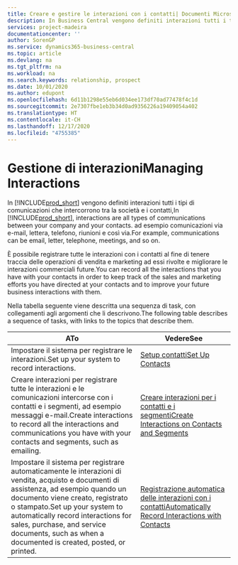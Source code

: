 ```yaml
---
title: Creare e gestire le interazioni con i contatti| Documenti Microsoft
description: In Business Central vengono definiti interazioni tutti i tipi di comunicazioni che intercorrono tra la società e i contatti, ad esempio comunicazioni via e-mail, lettera, telefono, riunioni e così via.
services: project-madeira
documentationcenter: ''
author: SorenGP
ms.service: dynamics365-business-central
ms.topic: article
ms.devlang: na
ms.tgt_pltfrm: na
ms.workload: na
ms.search.keywords: relationship, prospect
ms.date: 10/01/2020
ms.author: edupont
ms.openlocfilehash: 6d11b1298e55eb6d034ee173df70ad77478f4c1d
ms.sourcegitcommit: 2e7307fbe1eb3b34d0ad9356226a19409054a402
ms.translationtype: HT
ms.contentlocale: it-CH
ms.lasthandoff: 12/17/2020
ms.locfileid: "4755385"
---
```

# <a name="managing-interactions"></a><span data-ttu-id="d8f7d-104">Gestione di interazioni</span><span class="sxs-lookup"><span data-stu-id="d8f7d-104">Managing Interactions</span></span>
<span data-ttu-id="d8f7d-105">In [!INCLUDE[prod_short](includes/prod_short.md)] vengono definiti interazioni tutti i tipi di comunicazioni che intercorrono tra la società e i contatti,</span><span class="sxs-lookup"><span data-stu-id="d8f7d-105">In [!INCLUDE[prod_short](includes/prod_short.md)], interactions are all types of communications between your company and your contacts.</span></span> <span data-ttu-id="d8f7d-106">ad esempio comunicazioni via e-mail, lettera, telefono, riunioni e così via.</span><span class="sxs-lookup"><span data-stu-id="d8f7d-106">For example, communications can be email, letter, telephone, meetings, and so on.</span></span>

<span data-ttu-id="d8f7d-107">È possibile registrare tutte le interazioni con i contatti al fine di tenere traccia delle operazioni di vendita e marketing ad essi rivolte e migliorare le interazioni commerciali future.</span><span class="sxs-lookup"><span data-stu-id="d8f7d-107">You can record all the interactions that you have with your contacts in order to keep track of the sales and marketing efforts you have directed at your contacts and to improve your future business interactions with them.</span></span>

<span data-ttu-id="d8f7d-108">Nella tabella seguente viene descritta una sequenza di task, con collegamenti agli argomenti che li descrivono.</span><span class="sxs-lookup"><span data-stu-id="d8f7d-108">The following table describes a sequence of tasks, with links to the topics that describe them.</span></span>

| <span data-ttu-id="d8f7d-109">A</span><span class="sxs-lookup"><span data-stu-id="d8f7d-109">To</span></span> | <span data-ttu-id="d8f7d-110">Vedere</span><span class="sxs-lookup"><span data-stu-id="d8f7d-110">See</span></span> |
| --- | --- |
| <span data-ttu-id="d8f7d-111">Impostare il sistema per registrare le interazioni.</span><span class="sxs-lookup"><span data-stu-id="d8f7d-111">Set up your system to record interactions.</span></span> |[<span data-ttu-id="d8f7d-112">Setup contatti</span><span class="sxs-lookup"><span data-stu-id="d8f7d-112">Set Up Contacts</span></span>](marketing-setup-contacts.md) |
|<span data-ttu-id="d8f7d-113">Creare interazioni per registrare tutte le interazioni e le comunicazioni intercorse con i contatti e i segmenti, ad esempio messaggi e-mail.</span><span class="sxs-lookup"><span data-stu-id="d8f7d-113">Create interactions to record all the interactions and communications you have with your contacts and segments, such as emailing.</span></span>|[<span data-ttu-id="d8f7d-114">Creare interazioni per i contatti e i segmenti</span><span class="sxs-lookup"><span data-stu-id="d8f7d-114">Create Interactions on Contacts and Segments</span></span>](marketing-how-create-interactions.md)|
|<span data-ttu-id="d8f7d-115">Impostare il sistema per registrare automaticamente le interazioni di vendita, acquisto e documenti di assistenza, ad esempio quando un documento viene creato, registrato o stampato.</span><span class="sxs-lookup"><span data-stu-id="d8f7d-115">Set up your system to automatically record interactions for sales, purchase, and service documents, such as when a documented is created, posted, or printed.</span></span>|[<span data-ttu-id="d8f7d-116">Registrazione automatica delle interazioni con i contatti</span><span class="sxs-lookup"><span data-stu-id="d8f7d-116">Automatically Record Interactions with Contacts</span></span>](marketing-auto-record-interactions.md)|
